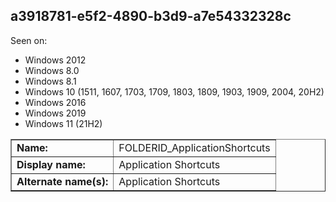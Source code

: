 ## a3918781-e5f2-4890-b3d9-a7e54332328c

Seen on:
* Windows 2012
* Windows 8.0
* Windows 8.1
* Windows 10 (1511, 1607, 1703, 1709, 1803, 1809, 1903, 1909, 2004, 20H2)
* Windows 2016
* Windows 2019
* Windows 11 (21H2)

<table border="1" class="docutils">
  <tbody>
    <tr>
      <td><b>Name:</b></td>
      <td>FOLDERID_ApplicationShortcuts</td>
    </tr>
    <tr>
      <td><b>Display name:</b></td>
      <td>Application Shortcuts</td>
    </tr>
    <tr>
      <td><b>Alternate name(s):</b></td>
      <td>Application Shortcuts</td>
    </tr>
  </tbody>
</table>

